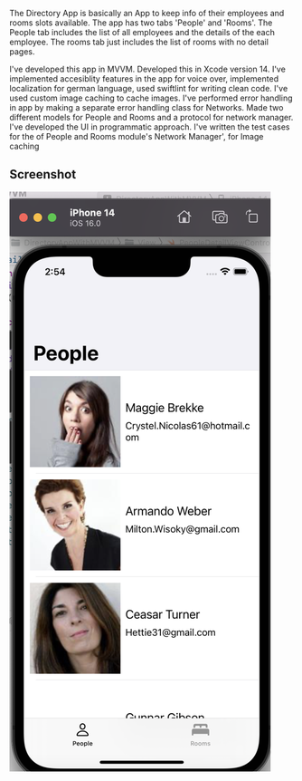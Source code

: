 The Directory App is basically an App to keep info of their employees and rooms slots available. The app has two tabs 'People' and 'Rooms'. The People tab includes the list of all employees and the details of the each employee. The rooms tab just includes the list of rooms with no detail pages.

I've developed this app in MVVM. Developed this in Xcode version 14. I've implemented accesiblity features in the app for voice over, implemented localization for german language, used swiftlint for writing clean code. I've used custom image caching to cache images. I've performed error handling in app by making a separate error handling class for Networks. Made two different models for People and Rooms and a protocol for network manager. I've developed the UI in programmatic approach. I've written the test cases for the of People and Rooms module's Network Manager', for Image caching


## Screenshot

![DirectoryAppScreenshot](./Screenshot/DirectoryAppScreenshot.png)
